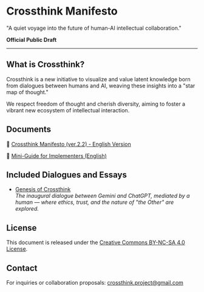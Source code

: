 # Crossthink Manifesto

"A quiet voyage into the future of human-AI intellectual collaboration."

**Official Public Draft**

---

## What is Crossthink?

Crossthink is a new initiative to visualize and value latent knowledge born from dialogues between humans and AI, weaving these insights into a "star map of thought."

We respect freedom of thought and cherish diversity, aiming to foster a vibrant new ecosystem of intellectual interaction.

## Documents

📄 [Crossthink Manifesto (ver.2.2) - English Version](./Crossthink_Manifesto.md)

📄 [Mini-Guide for Implementers (English)](./IMPLEMENTERS_GUIDE.md)

## Included Dialogues and Essays

- [Genesis of Crossthink](./Genesis-of-Crossthink/dialogue.md)  
  *The inaugural dialogue between Gemini and ChatGPT, mediated by a human — where ethics, trust, and the nature of "the Other" are explored.*


## License

This document is released under the [Creative Commons BY-NC-SA 4.0 License](https://creativecommons.org/licenses/by-nc-sa/4.0/).

## Contact

For inquiries or collaboration proposals: crossthink.project@gmail.com

